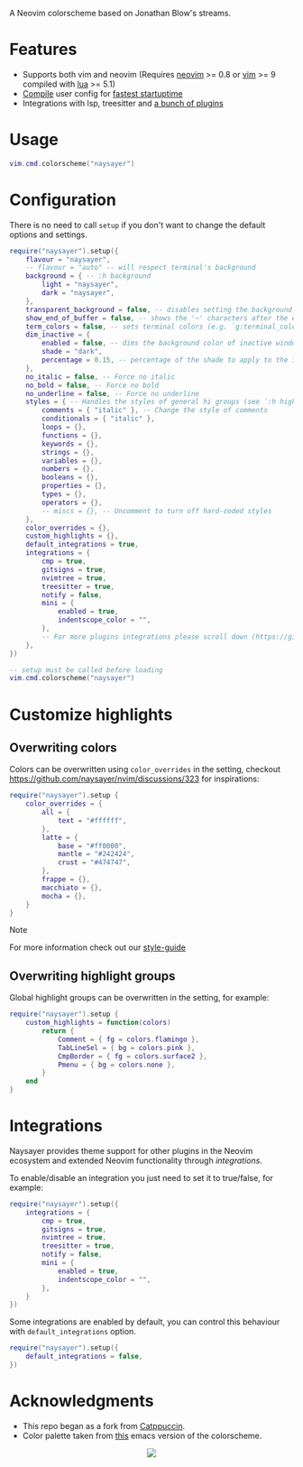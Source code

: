 A Neovim colorscheme based on Jonathan Blow's streams.

# Features

- Supports both vim and neovim (Requires [neovim](https://github.com/neovim/neovim/) >= 0.8 or [vim](https://github.com/vim/vim) >= 9 compiled with [lua](https://github.com/lua/lua) >= 5.1)
- [Compile](https://github.com/naysayer/nvim#Compile) user config for [fastest startuptime](https://www.reddit.com/r/neovim/comments/xxfpt3/naysayernvim_now_startup_in_1ms/)
- Integrations with lsp, treesitter and [a bunch of plugins](https://github.com/naysayer/nvim#integrations)

# Usage

```lua
vim.cmd.colorscheme("naysayer")
```

# Configuration

There is no need to call `setup` if you don't want to change the default options and settings.

```lua
require("naysayer").setup({
    flavour = "naysayer",
    -- flavour = "auto" -- will respect terminal's background
    background = { -- :h background
        light = "naysayer",
        dark = "naysayer",
    },
    transparent_background = false, -- disables setting the background color.
    show_end_of_buffer = false, -- shows the '~' characters after the end of buffers
    term_colors = false, -- sets terminal colors (e.g. `g:terminal_color_0`)
    dim_inactive = {
        enabled = false, -- dims the background color of inactive window
        shade = "dark",
        percentage = 0.15, -- percentage of the shade to apply to the inactive window
    },
    no_italic = false, -- Force no italic
    no_bold = false, -- Force no bold
    no_underline = false, -- Force no underline
    styles = { -- Handles the styles of general hi groups (see `:h highlight-args`):
        comments = { "italic" }, -- Change the style of comments
        conditionals = { "italic" },
        loops = {},
        functions = {},
        keywords = {},
        strings = {},
        variables = {},
        numbers = {},
        booleans = {},
        properties = {},
        types = {},
        operators = {},
        -- miscs = {}, -- Uncomment to turn off hard-coded styles
    },
    color_overrides = {},
    custom_highlights = {},
    default_integrations = true,
    integrations = {
        cmp = true,
        gitsigns = true,
        nvimtree = true,
        treesitter = true,
        notify = false,
        mini = {
            enabled = true,
            indentscope_color = "",
        },
        -- For more plugins integrations please scroll down (https://github.com/naysayer/nvim#integrations)
    },
})

-- setup must be called before loading
vim.cmd.colorscheme("naysayer")
```

# Customize highlights

## Overwriting colors

Colors can be overwritten using `color_overrides` in the setting, checkout https://github.com/naysayer/nvim/discussions/323 for inspirations:

```lua
require("naysayer").setup {
    color_overrides = {
        all = {
            text = "#ffffff",
        },
        latte = {
            base = "#ff0000",
            mantle = "#242424",
            crust = "#474747",
        },
        frappe = {},
        macchiato = {},
        mocha = {},
    }
}
```

> [!Note]
> For more information check out our [style-guide](https://github.com/naysayer/naysayer/blob/main/docs/style-guide.md)

## Overwriting highlight groups

Global highlight groups can be overwritten in the setting, for example:

```lua
require("naysayer").setup {
    custom_highlights = function(colors)
        return {
            Comment = { fg = colors.flamingo },
            TabLineSel = { bg = colors.pink },
            CmpBorder = { fg = colors.surface2 },
            Pmenu = { bg = colors.none },
        }
    end
}
```

# Integrations

Naysayer provides theme support for other plugins in the Neovim ecosystem and extended Neovim functionality through _integrations_.

To enable/disable an integration you just need to set it to true/false, for example:

```lua
require("naysayer").setup({
    integrations = {
        cmp = true,
        gitsigns = true,
        nvimtree = true,
        treesitter = true,
        notify = false,
        mini = {
            enabled = true,
            indentscope_color = "",
        },
    }
})
```

Some integrations are enabled by default, you can control this behaviour with `default_integrations` option.

```lua
require("naysayer").setup({
    default_integrations = false,
})
```

# Acknowledgments

- This repo began as a fork from [Catppuccin]([https://github.com/cat/nvim?tab=readme-ov-file#Compile](https://github.com/catppuccin/nvim)).
- Color palette taken from [this](https://github.com/nickav/naysayer-theme.el/tree/master) emacs version of the colorscheme.

<!-- panvimdoc-ignore-start -->

<p align="center"><a href="https://github.com/naysayer/naysayer/blob/main/LICENSE"><img src="https://img.shields.io/static/v1.svg?style=for-the-badge&label=License&message=MIT&logoColor=d9e0ee&colorA=363a4f&colorB=b7bdf8"/></a></p>

<!-- panvimdoc-ignore-end -->
